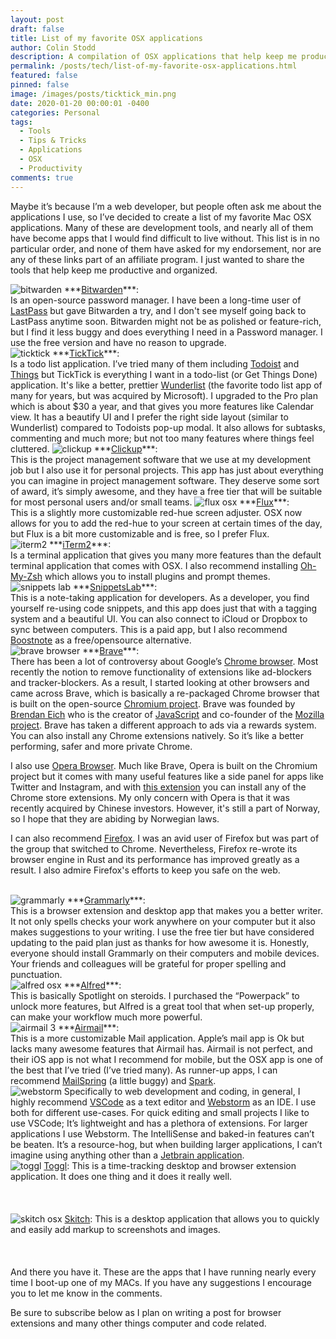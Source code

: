 ```yaml
---
layout: post
draft: false
title: List of my favorite OSX applications
author: Colin Stodd
description: A compilation of OSX applications that help keep me productive and organized.
permalink: /posts/tech/list-of-my-favorite-osx-applications.html
featured: false
pinned: false
image: /images/posts/ticktick_min.png
date: 2020-01-20 00:00:01 -0400
categories: Personal
tags:
  - Tools
  - Tips & Tricks
  - Applications
  - OSX
  - Productivity
comments: true
---
```


Maybe it’s because I’m a web developer, but people often ask me about the applications I use, so I’ve decided to create a list of my favorite Mac OSX applications. Many of these are development tools, and nearly all of them have become apps that I would find difficult to live without. This list is in no particular order, and none of them have asked for my endorsement, nor are any of these links part of an affiliate program. I just wanted to share the tools that help keep me productive and organized.

<span class="image right">
<img src="https://upload.wikimedia.org/wikipedia/commons/d/d0/Bitwarden_Desktop_MacOS.png" alt="bitwarden">
</span>
***<a href="https://bitwarden.com/" target="_blank" rel="noopener">Bitwarden</a>***:<br/>Is an open-source password manager. I have been a long-time user of <a href="https://www.lastpass.com/" target="_blank" rel="noopener">LastPass</a> but gave Bitwarden a try, and I don't see myself going back to LastPass anytime soon. Bitwarden might not be as polished or feature-rich, but I find it less buggy and does everything I need in a Password manager. I use the free version and have no reason to upgrade.

<br/>
<span class="image right">
<img src="https://assets.pcmag.com/media/images/644765-ticktick-pomo-timer-for-mac.png?thumb=y&width=980&height=1306" alt="ticktick">
</span>
***<a href="https://ticktick.com/" target="_blank" rel="noopener">TickTick</a>***:<br/>Is a todo list application. I’ve tried many of them including <a href="https://todoist.com" target="_blank" rel="noopener">Todoist</a> and <a href="https://culturedcode.com/things/" target="_blank" rel="noopener">Things</a> but TickTick is everything I want in a todo-list (or Get Things Done) application. It's like a better, prettier <a href="https://www.wunderlist.com/" target="_blank" rel="noopener">Wunderlist</a> (the favorite todo list app of many for years, but was acquired by Microsoft). I upgraded to the Pro plan which is about $30 a year, and that gives you more features like Calendar view. It has a beautify UI and I prefer the right side layout (similar to Wunderlist) compared to Todoists pop-up modal. It also allows for subtasks, commenting and much more; but not too many features where things feel cluttered.


<span class="image right">
<img src="https://software-advice.imgix.net/managed/products/screenshots/list_view_app_retina.png?auto=format&w=600&h=450" alt="clickup">
</span>
***<a href="https://clickup.com" target="_blank" rel="noopener">Clickup</a>***:<br/>This is the project management software that we use at my development job but I also use it for personal projects. This app has just about everything you can imagine in project management software. They deserve some sort of award, it’s simply awesome, and they have a free tier that will be suitable for most personal users and/or small teams.


<span class="image right">
<img src="https://justgetflux.com/news/images/macquickstart/mac_day.png" alt="flux osx">
</span>
***<a href="https://justgetflux.com/" target="_blank" rel="noopener">Flux</a>***:<br/>This is a slightly more customizable red-hue screen adjuster. OSX now allows for you to add the red-hue to your screen at certain times of the day, but Flux is a bit more customizable and is free, so I prefer Flux.

<br/>
<span class="image right">
<img src="https://miro.medium.com/max/3200/1*6ZbzPhOo4jchV4DzkA3beQ.png" alt="iterm2">
</span>
***<a href="https://iterm2.com/" target="_blank" rel="noopener">iTerm2</a>***:<br/> Is a terminal application that gives you many more features than the default terminal application that comes with OSX. I also recommend installing <a href="https://ohmyz.sh/" target="_blank" rel="noopener">Oh-My-Zsh</a> which allows you to install plugins and prompt themes.


<br/>
<span class="image right">
<img src="https://is2-ssl.mzstatic.com/image/thumb/Purple113/v4/8e/59/13/8e59137d-d322-41d5-309d-0e8366542cf1/pr_source.jpg/643x0w.jpg" alt="snippets lab">
</span>
***<a href="https://apps.apple.com/us/app/snippetslab/id1006087419?mt=12" target="_blank" rel="noopener">SnippetsLab</a>***:<br/>This is a note-taking application for developers. As a developer, you find yourself re-using code snippets, and this app does just that with a tagging system and a beautiful UI. You can also connect to iCloud or Dropbox to sync between computers. This is a paid app, but I also recommend <a href="https://boostnote.io/" target="_blank" rel="noopner">Boostnote</a> as a free/opensource alternative.


<br/>
<span class="image right">
<img src="https://brave.com/wp-content/uploads/2018/10/a25he_image1.png" alt="brave browser">
</span>
***<a href="https://brave.com/" target="_blank" rel="noopener">Brave</a>***:<br/>There has been a lot of controversy about Google’s <a href="https://www.google.com/chrome/" target="_blank" rel="noopener">Chrome browser</a>. Most recently the notion to remove functionality of extensions like ad-blockers and tracker-blockers. As a result, I started looking at other browsers and came across Brave, which is basically a re-packaged Chrome browser that is built on the open-source <a href="https://www.chromium.org/" target="_blank" rel="noopener">Chromium project</a>. Brave was founded by <a href="https://en.wikipedia.org/wiki/Brendan_Eich" target="_blank" rel="noopener">Brendan Eich</a> who is the creator of <a href="https://en.wikipedia.org/wiki/JavaScript" target="_blank" rel="noopener">JavaScript</a> and co-founder of the <a href="https://www.mozilla.org/en-US/about/history/" target="_blank" rel="noopener">Mozilla project</a>. Brave has taken a different approach to ads via a rewards system. You can also install any Chrome extensions natively. So it’s like a better performing, safer and more private Chrome.

I also use <a href="https://www.opera.com/" target="_blank" rel="noopener">Opera Browser</a>. Much like Brave, Opera is built on the Chromium project but it comes with many useful features like a side panel for apps like Twitter and Instagram, and with <a href="https://colinstodd.com/posts/code/add-chrome-extensions-to-opera-browser.html" target="_top" rel="noopener">this extension</a> you can install any of the Chrome store extensions. My only concern with Opera is that it was recently acquired by Chinese investors. However, it's still a part of Norway, so I hope that they are abiding by Norwegian laws.

I can also recommend <a href="https://www.mozilla.org/en-US/firefox/" target="_blank" rel="noopener">Firefox</a>. I was an avid user of Firefox but was part of the group that switched to Chrome. Nevertheless, Firefox re-wrote its browser engine in Rust and its performance has improved greatly as a result. I also admire Firefox's efforts to keep you safe on the web.


<br/>
<span class="image right">
<img src="https://lh3.googleusercontent.com/JKWZYRe_7OkKz70IXaXv6TZdgBc2EKIT-AGANDQ0Kg_vDvuJv0ZRUmtro0Wx1FCVGbqpQ2JbOg=w640-h400-e365" alt="grammarly">
</span>
***<a href="https://www.grammarly.com/" target="_blank" rel="noopener">Grammarly</a>***:<br/>This is a browser extension and desktop app that makes you a better writer. It not only spells checks your work anywhere on your computer but it also makes suggestions to your writing. I use the free tier but have considered updating to the paid plan just as thanks for how awesome it is. Honestly, everyone should install Grammarly on their computers and mobile devices. Your friends and colleagues will be grateful for proper spelling and punctuation.


<br/>
<span class="image right">
<img src="https://9to5mac.com/wp-content/uploads/sites/6/2017/03/friday-5-alfred-3.jpg?quality=82&strip=all&w=1600" alt="alfred osx">
</span>
***<a href="https://www.alfredapp.com/" target="_blank" rel="noopener">Alfred</a>***:<br/>This is basically Spotlight on steroids. I purchased the “Powerpack” to unlock more features, but Alfred is a great tool that when set-up properly, can make your workflow much more powerful.


<br/>
<span class="image right">
<img src="https://is4-ssl.mzstatic.com/image/thumb/Purple124/v4/ef/e9/86/efe9868a-6246-44d1-0a50-dac5c2064b81/mzl.vdtpgelc.jpg/643x0w.jpg" alt="airmail 3">
</span>
***<a href="https://airmailapp.com/" target="_blank" rel="noopener">Airmail</a>***:<br/>This is a more customizable Mail application. Apple’s mail app is Ok but lacks many awesome features that Airmail has. Airmail is not perfect, and their iOS app is not what I recommend for mobile, but the OSX app is one of the best that I’ve tried (I’ve tried many). As runner-up apps, I can recommend <a href="https://getmailspring.com/" target="_blank" rel="noopener">MailSpring</a> (a little buggy) and <a href="https://sparkmailapp.com/" target="_blank" rel="noopener">Spark</a>.


<br/>
<span class="image right">
<img src="https://www.jetbrains.com/webstorm/img/screenshots/webstorm-main.png" alt="webstorm">
</span>
Specifically to web development and coding, in general, I highly recommend <a href="https://code.visualstudio.com/" target="_blank" rel="noopener">VSCode</a> as a text editor and <a href="https://www.jetbrains.com/webstorm/" target="_blank" rel="noopener">Webstorm</a> as an IDE. I use both for different use-cases. For quick editing and small projects I like to use VSCode; It’s lightweight and has a plethora of extensions. For larger applications I use Webstorm. The IntelliSense and baked-in features can’t be beaten. It’s a resource-hog, but when building larger applications, I can’t imagine using anything other than a <a href="https://www.jetbrains.com/" target="_blank" rel="noopener">Jetbrain application</a>.


<br/>
<span class="image right">
<img src="https://clockify.me/assets/images/best-time-tracking-apps/toggl-apps.png" alt="toggl">
</span>
<a href="https://toggl.com/" target="_blank" rel="noopener">Toggl</a>: This is a time-tracking desktop and browser extension application. It does one thing and it does it really well.



<br/>
<br/>
<br/>
<br/>
<span class="image right">
<img src="https://is5-ssl.mzstatic.com/image/thumb/Purple6/v4/c0/0b/4f/c00b4ffa-a942-1ffa-d1f0-6da2cfa7e928/mzl.fkhegzvv.png/643x0w.png" alt="skitch osx">
</span>
<a href="https://apps.apple.com/us/app/skitch-snap-mark-up-share/id425955336?mt=12" target="_blank" rel="noopener">Skitch</a>: This is a desktop application that allows you to quickly and easily add markup to screenshots and images.



<br/>
<br/>
<br/>
<br/>
And there you have it. These are the apps that I have running nearly every time I boot-up one of my MACs. If you have any suggestions I encourage you to let me know in the comments.

Be sure to subscribe below as I plan on writing a post for browser extensions and many other things computer and code related.